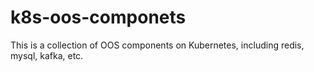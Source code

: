 # k8s-oos-componets
This is a collection of OOS components on Kubernetes, including redis, mysql, kafka, etc.
